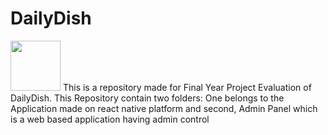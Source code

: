 # DailyDish
<img src="https://user-images.githubusercontent.com/54813551/99931599-f2ede580-2d76-11eb-9a52-6aaa524804f5.png" width="80px" hieght="80px">
This is a repository made for Final Year Project Evaluation of DailyDish.
This Repository contain two folders: One belongs to the Application made on react native platform and second, Admin Panel which is a web based application having admin control 
